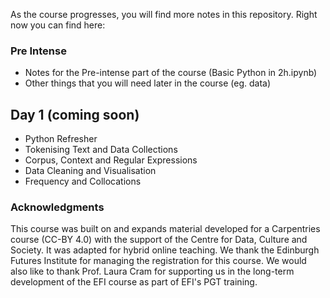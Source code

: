 As the course progresses, you will find more notes in this repository. Right now you can find here:

### Pre Intense

- Notes for the Pre-intense part of the course (Basic Python in 2h.ipynb)
- Other things that you will need later in the course (eg. data)

## Day 1 (coming soon)

- Python Refresher
- Tokenising Text and Data Collections
- Corpus, Context and Regular Expressions
- Data Cleaning and Visualisation
- Frequency and Collocations

### Acknowledgments

This course was built on and expands material developed for a Carpentries course (CC-BY 4.0) with the support of the Centre for Data, Culture and Society.  It was adapted for hybrid online teaching. We thank the Edinburgh Futures Institute for managing the registration for this course.  We would also like to thank Prof. Laura Cram for supporting us in the long-term development of the EFI course as part of EFI's PGT training.
